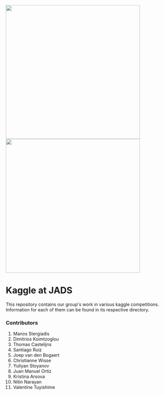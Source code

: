 <img src="images/jads_logo.png" width="425"/> <img src="images/kaggle_logo.png" width="425"/>

# Kaggle at JADS

This repository contains our group's work in various kaggle competitions.
Information for each of them can be found in its respective directory.

### Contributors ###
1. Manos Stergiadis
2. Dimitrios Koimtzoglou
3. Thomas Castelijns
4. Santiago Ruiz
5. Joep van den Bogaert
6. Christianne Wisse
7. Yuliyan Stoyanov
8. Juan Manuel Ortiz
9. Kristina Arsova
10. Nitin Narayan
11. Valentine Tuyishime
